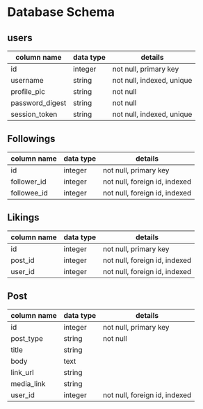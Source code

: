 # Database Schema

## users
column name     | data type | details
----------------|-----------|-----------------------
id              | integer   | not null, primary key
username        | string    | not null, indexed, unique
profile_pic     | string    | not null
password_digest | string    | not null
session_token   | string    | not null, indexed, unique

## Followings
column name     | data type | details
----------------|-----------|-----------------------
id              | integer   | not null, primary key
follower_id     | integer   | not null, foreign id, indexed
followee_id     | integer   | not null, foreign id, indexed

## Likings
column name     | data type | details
----------------|-----------|-----------------------
id              | integer   | not null, primary key
post_id         | integer   | not null, foreign id, indexed
user_id         | integer   | not null, foreign id, indexed

## Post
column name     | data type | details
----------------|-----------|-----------------------
id              | integer   | not null, primary key
post_type       | string    | not null
title           | string    |
body            | text      |
link_url        | string    |
media_link      | string    |
user_id         | integer   | not null, foreign id, indexed
